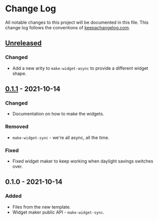 # Change Log
All notable changes to this project will be documented in this file. This change log follows the conventions of [keepachangelog.com](http://keepachangelog.com/).

## [Unreleased]
### Changed
- Add a new arity to `make-widget-async` to provide a different widget shape.

## [0.1.1] - 2021-10-14
### Changed
- Documentation on how to make the widgets.

### Removed
- `make-widget-sync` - we're all async, all the time.

### Fixed
- Fixed widget maker to keep working when daylight savings switches over.

## 0.1.0 - 2021-10-14
### Added
- Files from the new template.
- Widget maker public API - `make-widget-sync`.

[Unreleased]: https://github.com/your-name/quil-workflow/compare/0.1.1...HEAD
[0.1.1]: https://github.com/your-name/quil-workflow/compare/0.1.0...0.1.1
